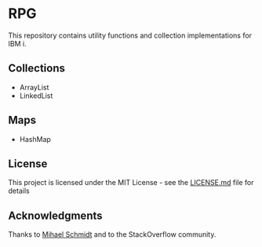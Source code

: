 # RPG

This repository contains utility functions and collection implementations for IBM i.

## Collections
* ArrayList
* LinkedList

## Maps
* HashMap

## License

This project is licensed under the MIT License - see the [LICENSE.md](LICENSE.md) file for details

## Acknowledgments

Thanks to [Mihael Schmidt](https://github.com/OSSILE) and to the StackOverflow community.
